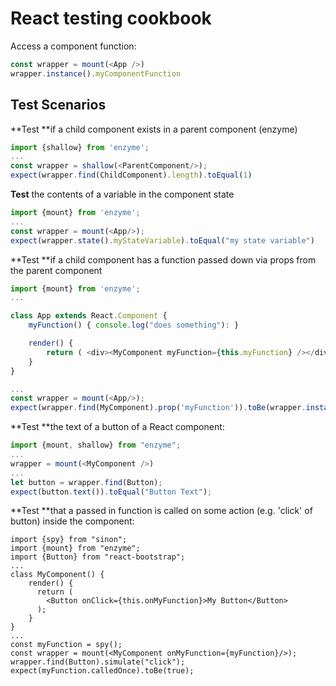 # React testing cookbook

Access a component function:

```javascript
const wrapper = mount(<App />)
wrapper.instance().myComponentFunction
```

## Test Scenarios

**Test **if a child component exists in a parent component \(enzyme\)

```js
import {shallow} from 'enzyme';
...
const wrapper = shallow(<ParentComponent/>);
expect(wrapper.find(ChildComponent).length).toEqual(1)
```

**Test** the contents of a variable in the component state

```js
import {mount} from 'enzyme';
...
const wrapper = mount(<App/>);
expect(wrapper.state().myStateVariable).toEqual("my state variable")
```

**Test **if a child component has a function passed down via props from the parent component

```js
import {mount} from 'enzyme';
...

class App extends React.Component {
    myFunction() { console.log("does something"): }

    render() {
        return ( <div><MyComponent myFunction={this.myFunction} /></div> )
    }
}

...
const wrapper = mount(<App/>);
expect(wrapper.find(MyComponent).prop('myFunction')).toBe(wrapper.instance().myFunction)
```

**Test **the text of a button of a React component:

```javascript
import {mount, shallow} from "enzyme";
...
wrapper = mount(<MyComponent />)
...
let button = wrapper.find(Button);
expect(button.text()).toEqual("Button Text");
```

**Test **that a passed in function is called on some action \(e.g. 'click' of button\) inside the component:

```
import {spy} from "sinon";
import {mount} from "enzyme";
import {Button} from "react-bootstrap";
...
class MyComponent() {
    render() {
      return (
        <Button onClick={this.onMyFunction}>My Button</Button>
      );
    }
}
...
const myFunction = spy();
const wrapper = mount(<MyComponent onMyFunction={myFunction}/>);
wrapper.find(Button).simulate("click");
expect(myFunction.calledOnce).toBe(true);
```



